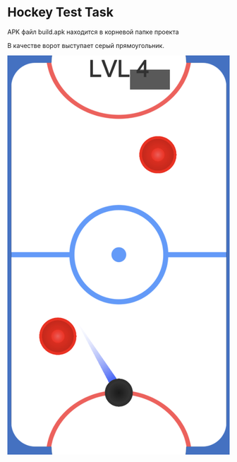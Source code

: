 # Hockey Test Task

APK файл build.apk находится в корневой папке проекта

В качестве ворот выступает серый прямоугольник. 

![Screenshot](./Screenshot.png)
